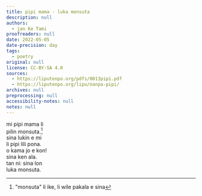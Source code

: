 ```yaml
---
title: pipi mama - luka monsuta
description: null
authors:
  - jan Ke Tami
proofreaders: null
date: 2022-05-05
date-precision: day
tags:
  - poetry
original: null
license: CC-BY-SA 4.0
sources:
  - https://liputenpo.org/pdfs/0013pipi.pdf
  - https://liputenpo.org/lipu/nanpa-pipi/
archives: null
preprocessing: null
accessibility-notes: null
notes: null
---
```


mi pipi mama li  
pilin monsuta.[^1]  
sina lukin e mi  
li pipi lili pona.  
o kama jo e kon!  
sina ken ala.  
tan ni: sina lon  
luka monsuta.

[^1]: "monsuta" li ike, li wile pakala e sina